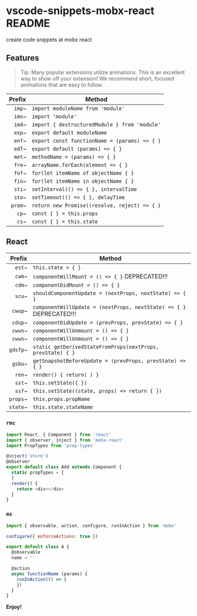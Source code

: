 # vscode-snippets-mobx-react README

create code snippets at mobx react

## Features

> Tip: Many popular extensions utilize animations. This is an excellent way to show off your extension! We recommend short, focused animations that are easy to follow.

| Prefix  | Method                                              |
| ------: | --------------------------------------------------- |
| `imp→`  | `import moduleName from 'module'`                   |
| `imn→`  | `import 'module'`                                   |
| `imd→`  | `import { destructuredModule } from 'module'`       |
| `exp→`  | `export default moduleName`                         |
| `enf→`  | `export const functionName = (params) => { }`       |
| `edf→`  | `export default (params) => { }`                    |
| `met→`  | `methodName = (params) => { }`                      |
| `fre→`  | `arrayName.forEach(element => { }`                  |
| `fof→`  | `for(let itemName of objectName { }`                |
| `fin→`  | `for(let itemName in objectName { }`                |
| `sti→`  | `setInterval(() => { }, intervalTime`               |
| `sto→`  | `setTimeout(() => { }, delayTime`                   |
| `prom→` | `return new Promise((resolve, reject) => { }`       |
| `cp→`   | `const { } = this.props`                            |
| `cs→`   | `const { } = this.state`                            |

## React

| Prefix      | Method                                                                              |
| ----------: | ----------------------------------------------------------------------------------- |
| `est→`      | `this.state = { }`                                                                  |
| `cwm→`      | `componentWillMount = () => { }` DEPRECATED!!!                                      |
| `cdm→`      | `componentDidMount = () => { }`                                                     |
| `scu→`      | `shouldComponentUpdate = (nextProps, nextState) => { }`                             |
| `cwup→`     | `componentWillUpdate = (nextProps, nextState) => { }` DEPRECATED!!!                 |
| `cdup→`     | `componentDidUpdate = (prevProps, prevState) => { }`                                |
| `cwun→`     | `componentWillUnmount = () => { }`                                                  |
| `cwun→`     | `componentWillUnmount = () => { }`                                                  |
| `gdsfp→`    | `static getDerivedStateFromProps(nextProps, prevState) { }`                         |
| `gsbu→`     | `getSnapshotBeforeUpdate = (prevProps, prevState) => { }`                           |
| `ren→`      | `render() { return( ) }`                                                            |
| `sst→`      | `this.setState({ })`                                                                |
| `ssf→`      | `this.setState((state, props) => return { })`                                       |
| `props→`    | `this.props.propName`                                                               |
| `state→`    | `this.state.stateName`                                                              |


### `rmc`

```javascript
import React, { Component } from 'react'
import { observer, inject } from 'mobx-react'
import PropTypes from 'prop-types'

@inject('store')
@observer
export default class Add extends Component {
  static propTypes = {
  }
  render() {
    return <div></div>
  }
}

```

### `ms`

```javascript
import { observable, action, configure, runInAction } from 'mobx'

configure({ enforceActions: true })

export default class A {
  @observable
  name = ''

  @action
  async functionName (params) {
    runInAction(() => {
    })
  }
}

```
**Enjoy!**
